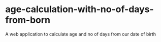 # age-calculation-with-no-of-days-from-born
A web application to calculate age and  no of days from our date of birth

